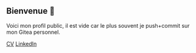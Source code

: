 ## Bienvenue 👋


Voici mon profil public, il est vide car le plus souvent je push+commit sur mon Gitea personnel.


[CV](https://cv.ludovicpoux.fr/)
[LinkedIn](https://www.linkedin.com/in/ludovic-poux/)

<!--
- 🔭 I’m currently working on ...
- 🌱 I’m currently learning ...
- 👯 I’m looking to collaborate on ...
- 🤔 I’m looking for help with ...
- 💬 Ask me about ...
- 📫 How to reach me: ...
- 😄 Pronouns: ...
- ⚡ Fun fact: ...
-->
